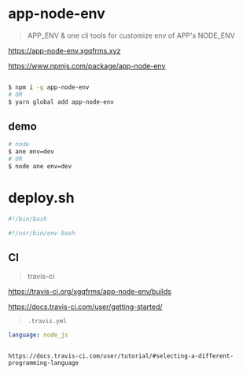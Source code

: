 # app-node-env

> APP_ENV & one cli tools for customize env of APP's NODE_ENV

https://app-node-env.xgqfrms.xyz

https://www.npmjs.com/package/app-node-env


```sh

$ npm i -g app-node-env
# OR
$ yarn global add app-node-env

```


## demo

```sh
# node
$ ane env=dev
# OR
$ node ane env=dev

```

# deploy.sh

```sh
#!/bin/bash

#!/usr/bin/env bash

```

## CI

> travis-ci

https://travis-ci.org/xgqfrms/app-node-env/builds

https://docs.travis-ci.com/user/getting-started/

> `.travis.yml `

```yaml
language: node_js

```


```

https://docs.travis-ci.com/user/tutorial/#selecting-a-different-programming-language




